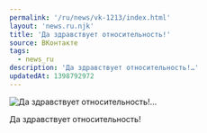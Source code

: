 ```yaml
---
permalink: '/ru/news/vk-1213/index.html'
layout: 'news.ru.njk'
title: 'Да здравствует относительность!'
source: ВКонтакте
tags:
  - news_ru
description: 'Да здравствует относительность!…'
updatedAt: 1398792972
---
```

![Да здравствует относительность!…](https://sun9-30.userapi.com/impf/tYXcr_jinaGSB-N8Yq8w-t2bXaNzA-BGelUIDQ/3IKMIXkZm50.jpg?size=549x584&quality=96&proxy=1&sign=2be3c5297af6c2c232f107ae00ba95b7&c_uniq_tag=pJWFqVxNDDNYRfG19oZ4dkX1EWbX_QcZL7vcjfUGNy8&type=album)

Да здравствует относительность!
